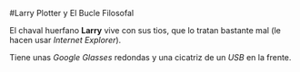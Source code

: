 
#Larry Plotter y El Bucle Filosofal

El chaval huerfano **Larry** vive con sus tios, que lo tratan bastante mal (le hacen usar *Internet Explorer*).

Tiene unas *Google Glasses* redondas y una cicatriz de un *USB* en la frente.